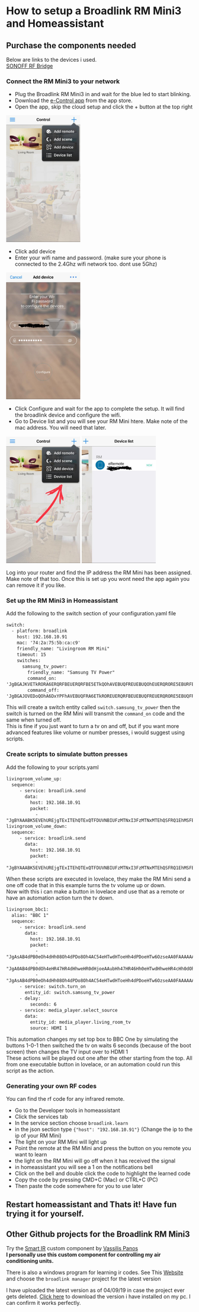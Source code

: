 # How to setup a Broadlink RM Mini3 and Homeassistant

## Purchase the components needed
Below are links to the devices i used.  
[SONOFF RF Bridge](https://banggood.app.link/mKX96JHOGZ)

### Connect the RM Mini3 to your network
* Plug the Broadlink RM Mini3 in and wait for the blue led to start blinking.  
* Download the [e-Control app](https://apps.apple.com/us/app/broadlink-e-control/id793152994) from the app store.  
* Open the app, skip the cloud setup and click the + button at the top right  
<img src="https://github.com/geekyclarkey/homeassistant/blob/master/hass_projects/broadlink_rm_mini3_and_homeassistant/images/add_button.jpg" width="200px">  

* Click add device  
* Enter your wifi name and password. (make sure your phone is connected to the 2.4Ghz wifi network too. dont use 5Ghz)
<img src="https://github.com/geekyclarkey/homeassistant/blob/master/hass_projects/broadlink_rm_mini3_and_homeassistant/images/wifi.jpg" width="200px">   

* Click Configure and wait for the app to complete the setup. It will find the broadlink device and configure the wifi.
* Go to Device list and you will see your RM Mini htere. Make note of the mac address. You will need that later.
<img src="https://github.com/geekyclarkey/homeassistant/blob/master/hass_projects/broadlink_rm_mini3_and_homeassistant/images/device_list.jpg" width="200px">
<img src="https://github.com/geekyclarkey/homeassistant/blob/master/hass_projects/broadlink_rm_mini3_and_homeassistant/images/mac.jpg" width="200px">  

Log into your router and find the IP address the RM Mini has been assigned. Make note of that too.
Once this is set up you wont need the app again you can remove it if you like.

### Set up the RM Mini3 in Homeassistant
Add the following to the switch section of your configuration.yaml file  
```
switch:
  - platform: broadlink
    host: 192.168.10.91
    mac: '74:2a:75:5b:ca:c9'
    friendly_name: "Livingroom RM Mini"
    timeout: 15
    switches:
      samsung_tv_power:
        friendly_name: "Samsung TV Power"
        command_on: 'JgBGAJKVETkRORA6ERQRFBEUERQRFBE5ETkQOhAVEBUQFREUEBUQOhEUERQRORE5EBURFBA6EBUQOhE5EBUQFRA6EDoRFBEADQUAAA=='
        command_off: 'JgBGAJOVEDoQOhA6DxYPFhAVEBUQFRA6ETkROREUERQRFBEUEBUQFREUERQRORE5EBUQFRE5ETkRORE5ERUQFRA6DzsPFhAADQUAAA=='
```
This will create a switch entity called `switch.samsung_tv_power` then the switch is turned on the RM Mini will transmit the `command_on` code and the same when turned off.  
This is fine if you just want to turn a tv on and off, but if you want more advanced features like volume or number presses, i would suggest using scripts.

### Create scripts to simulate button presses
Add the following to your scripts.yaml
```
livingroom_volume_up:
  sequence:
     - service: broadlink.send
       data:
         host: 192.168.10.91
         packet:
           - "JgBYAAABK5EVEhUREjgTExITEhQTExQTFDUVNBIUFzMTNxI3FzMTNxMTEhQSFRQ1EhMSFBIUEhQTNxM2FDcTExI3FTQVNRU1EwAFyQABKEoTAAycAAEnSxMADQU="
livingroom_volume_down:
  sequence:
     - service: broadlink.send
       data:
         host: 192.168.10.91
         packet:
           - "JgBYAAABK5EVEhUREjgTExITEhQTExQTFDUVNBIUFzMTNxI3FzMTNxMTEhQSFRQ1EhMSFBIUEhQTNxM2FDcTExI3FTQVNRU1EwAFyQABKEoTAAycAAEnSxMADQU="
```

When these scripts are executed in lovelace, they make the RM Mini send a one off code that in this example turns the tv volume up or down.  
Now with this i can make a button in lovelace and use that as a remote or have an automation action turn the tv down.

```
livingroom_bbc1:
  alias: "BBC 1"
  sequence:
     - service: broadlink.send
       data:
         host: 192.168.10.91
         packet:
           - "JgAsAB4dPB0eOh4dHh08Oh4dPDo8Oh4AC54eHTwdHToeHh4dPDoeHTw6OzseAA0FAAAAAAAAAAAAAAAA"
           - "JgA0AB4dPB0dOh4eHR47HR4dHhweHR0dHjoeAAubHh47HR46Hh0eHTwdHhweHR4cHh0dOh4ADQUAAAAA"
           - "JgAsAB4dPB0eOh4dHh08Oh4dPDo8Oh4AC54eHTwdHToeHh4dPDoeHTw6OzseAA0FAAAAAAAAAAAAAAAA"
     - service: switch.turn_on
       entity_id: switch.samsung_tv_power
     - delay:
         seconds: 6
     - service: media_player.select_source
       data:
         entity_id: media_player.living_room_tv
         source: HDMI 1
```
This automation changes my set top box to BBC One by simulating the buttons 1-0-1 then switched the tv on waits 6 seconds (because of the boot screen) then changes the TV input over to HDMI 1  
These actions will be played out one after the other starting from the top. All from one executable button in lovelace, or an automation could run this script as the action.

### Generating your own RF codes
You can find the rf code for any infrared remote.  
* Go to the Developer tools in homeassistant
* Click the services tab
* In the service section choose `broadlink.learn`
* in the json section type `{"host": "192.168.10.91"}` (Change the ip to the ip of your RM Mini)
* The light on your RM Mini will light up
* Point the remote at the RM Mini and press the button on you remote you want to learn
* the light on the RM Mini will go off when it has received the signal
* in homeassistant you will see a 1 on the notifications bell
* Click on the bell and double click the code to highlight the learned code
* Copy the code by pressing CMD+C (Mac) or CTRL+C (PC)
* Then paste the code somewhere for you to use later

## Restart homeassistant and Thats it! Have fun trying it for yourself.

## Other Github projects for the Broadlink RM Mini3
Try the [Smart IR](https://github.com/smartHomeHub/SmartIR) custom component by [Vassilis Panos](https://github.com/smartHomeHub)  
**I personally use this custom component for controlling my air conditioning units.**

There is also a windows program for learning ir codes.
See This [Website](https://sourceforge.net/u/tech-blog/profile/) and choose the `broadlink manager` project for the latest version

I have uploaded the latest version as of 04/09/19 in case the project ever gets deleted. [Click here](https://github.com/geekyclarkey/homeassistant/raw/master/hass_projects/broadlink_rm_mini3_and_homeassistant/Broadlink_Manager.zip) to download the version i have installed on my pc. I can confirm it works perfectly.
